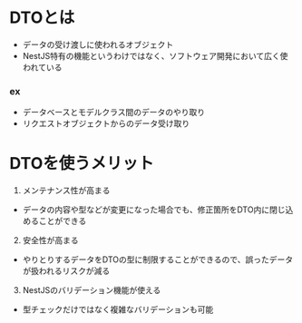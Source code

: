 # DTOとは

- データの受け渡しに使われるオブジェクト
- NestJS特有の機能というわけではなく、ソフトウェア開発において広く使われている

### ex
- データベースとモデルクラス間のデータのやり取り
- リクエストオブジェクトからのデータ受け取り


# DTOを使うメリット

1. メンテナンス性が高まる
- データの内容や型などが変更になった場合でも、修正箇所をDTO内に閉じ込めることができる

2. 安全性が高まる
- やりとりするデータをDTOの型に制限することができるので、誤ったデータが扱われるリスクが減る

3. NestJSのバリデーション機能が使える
- 型チェックだけではなく複雑なバリデーションも可能